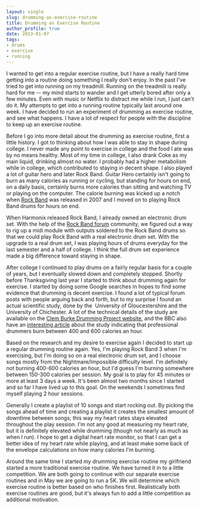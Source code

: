 ```yaml
---
layout: single
slug: drumming-as-exercise-routine
title: Drumming as Exercise Routine
author_profile: true
date: 2013-01-07
tags:
- drums
- exercise
- running
---
```


I wanted to get into a regular exercise routine, but I have a really hard time getting into a routine doing something I really don't enjoy. In the past I've tried to get into running on my treadmill. Running on the treadmill is really hard for me -- my mind starts to wander and I get utterly bored after only a few minutes. Even with music or Netflix to distract me while I run, I just can't do it. My attempts to get into a running routine typically last around one week. I have decided to run an experiment of drumming as exercise routine, and see what happens. I have a lot of respect for people with the discipline to keep up an exercise routine.

Before I go into more detail about the drumming as exercise routine, first a little history. I got to thinking about how I was able to stay in shape during college. I never made any point to exercise in college and the food I ate was by no means healthy. Most of my time in college, I also drank Coke as my main liquid, drinking almost no water. I probably had a higher metabolism while in college, which contributed to staying in decent shape. I also played a lot of guitar hero and later Rock Band. Guitar Hero certainly isn't going to burn as many calories as running or cycling, but standing for hours on end, on a daily basis, certainly burns more calories than sitting and watching TV or playing on the computer. The calorie burning was kicked up a notch when [Rock Band](http://www.rockband.com/) was released in 2007 and I moved on to playing Rock Band drums for hours on end.

When Harmonix released Rock Band, I already owned an electronic drum set. With the help of the [Rock Band forum](http://www.rockband.com/forums/showthread.php?t=20420&page=15) community, we figured out a way to rig up a midi module with outputs soldered to the Rock Band drums so that we could play Rock Band with a real electronic drum set. With the upgrade to a real drum set, I was playing hours of drums everyday for the last semester and a half of college. I think the full drum set experience made a big difference toward staying in shape.

After college I continued to play drums on a fairly regular basis for a couple of years, but I eventually slowed down and completely stopped. Shortly before Thanksgiving last year I started to think about drumming again for exercise. I started by doing some Google searches in hopes to find some evidence that drumming is decent exercise. I found a lot of typical forum posts with people arguing back and forth, but to my surprise I found an actual scientific study, done by the  University of Gloucestershire and the University of Chichester. A lot of the technical details of the study are available on the [Clem Burke Drumming Project website](http://www.clemburkedrummingproject.com/Research.html), and the BBC also have an [interesting article](http://news.bbc.co.uk/2/hi/7518888.stm) about the study indicating that professional drummers burn between 400 and 600 calories an hour.

Based on the research and my desire to exercise again I decided to start up a regular drumming routine again. Yes, I'm playing Rock Band 3 when I'm exercising, but I'm doing so on a real electronic drum set, and I choose songs mostly from the Nightmare/Impossible difficulty level. I'm definitely not burning 400-600 calories an hour, but I'd guess I'm burning somewhere between 150-300 calories per session. My goal is to play for 45 minutes or more at least 3 days a week. It's been almost two months since I started and so far I have lived up to this goal. On the weekends I sometimes find myself playing 2 hour sessions.

Generally I create a playlist of 10 songs and start rocking out. By picking the songs ahead of time and creating a playlist it creates the smallest amount of downtime between songs; this way my heart rates stays elevated throughout the play session. I'm not any good at measuring my heart rate, but it is definitely elevated while drumming (though not nearly as much as when I run). I hope to get a digital heart rate monitor, so that I can get a better idea of my heart rate while playing, and at least make some back of the envelope calculations on how many calories I'm burning.

Around the same time I started my drumming exercise routine my girlfriend started a more traditional exercise routine. We have turned it in to a little competition. We are both going to continue with our separate exercise routines and in May we are going to run a 5K. We will determine which exercise routine is better based on who finishes first. Realistically both exercise routines are good, but it's always fun to add a little competition as additional motivation.
